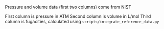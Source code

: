 Pressure and volume data (first two columns) come from NIST

First column is pressure in ATM
Second column is volume in L/mol
Third column is fugacities, calculated using `scripts/integrate_reference_data.py`